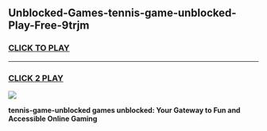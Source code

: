 
## Unblocked-Games-tennis-game-unblocked-Play-Free-9trjm
<h3>
<a href="https://premium76.site?title=tennis-game-unblocked&ref=09A">CLICK TO PLAY</a></h3>
<hr>

<h3>
<a href="https://premium76.site?title=tennis-game-unblocked&ref=09A">CLICK 2 PLAY</a>
  
</h3>

<a href="https://premium76.site?title=tennis-game-unblocked&ref=09A"><img src="https://clearcache.store/games.png"></a>


**tennis-game-unblocked games unblocked: Your Gateway to Fun and Accessible Online Gaming**
